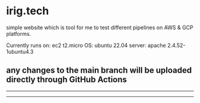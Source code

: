 # irig.tech

simple website which is tool for me to test different pipelines on AWS & GCP platforms.

Currently runs on:
ec2 t2.micro
OS: ubuntu 22.04
server: apache 2.4.52-1ubuntu4.3

any changes to the main branch will be uploaded directly through GitHub Actions
-----
----------
-------------
